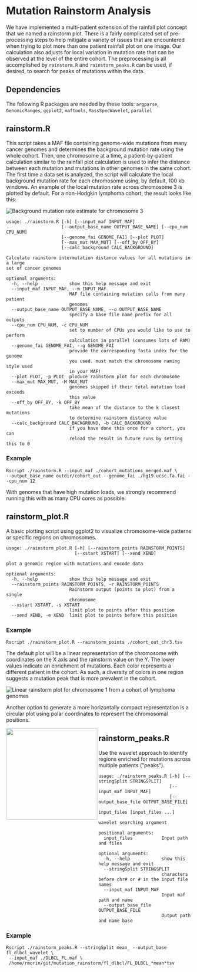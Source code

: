 # Mutation Rainstorm Analysis
We have implemented a multi-patient extension of the rainfall plot concept that we named a rainstorm plot. There is a fairly complicated set of pre-processing steps to help mitigate a variety of issues that are encountered when trying to plot more than one patient rainfall plot on one image. Our calculation also adjusts for local variation in mutation rate that can be observed at the level of the entire cohort. The preprocessing is all accomplished by ```rainstorm.R``` and ```rainstorm_peaks.R``` can be used, if desired, to search for peaks of mutations within the data. 

## Dependencies
The following R packages are needed by these tools:
```argparse```, ```GenomicRanges```, ```ggplot2```, ```maftools```, ```MassSpecWavelet```, ```parallel```

## rainstorm.R 
This script takes a MAF file containing genome-wide mutations from many cancer genomes and determines the background mutation rate using the whole cohort. Then, one chromosome at a time, a patient-by-patient calculation similar to the rainfall plot calculation is used to infer the distance between each mutation and mutations in other genomes in the same cohort. The first time a data set is analyzed, the script will calculate the local background mutation rate for each chromosome using, by default, 100 kb windows. An example of the local mutation rate across chromosome 3 is plotted by default. For a non-Hodgkin lymphoma cohort, the result looks like this:

![Background mutation rate estimate for chromosome 3](images/FL_DLBCL_chr3_background.png)


```
usage: ./rainstorm.R [-h] [--input_maf INPUT_MAF]
                     [--output_base_name OUTPUT_BASE_NAME] [--cpu_num CPU_NUM]
                     [--genome_fai GENOME_FAI] [--plot PLOT]
                     [--max_mut MAX_MUT] [--off_by OFF_BY]
                     [--calc_background CALC_BACKGROUND]

Calculate rainstorm intermutation distance values for all mutations in a large
set of cancer genomes

optional arguments:
  -h, --help            show this help message and exit
  --input_maf INPUT_MAF, --m INPUT_MAF
                        MAF file containing mutation calls from many patient
                        genomes
  --output_base_name OUTPUT_BASE_NAME, --o OUTPUT_BASE_NAME
                        specify a base file name prefix for all outputs
  --cpu_num CPU_NUM, -c CPU_NUM
                        set to number of CPUs you would like to use to perform
                        calculation in parallel (consumes lots of RAM)
  --genome_fai GENOME_FAI, --g GENOME_FAI
                        provide the corresponding fasta index for the genome
                        you used. must match the chromosome naming style used
                        in your MAF!
  --plot PLOT, -p PLOT  ploduce rainstorm plot for each chromosome
  --max_mut MAX_MUT, -M MAX_MUT
                        genomes skipped if their total mutation load exceeds
                        this value
  --off_by OFF_BY, -k OFF_BY
                        take mean of the distance to the k closest mutations
                        to determine rainstorm distance value
  --calc_background CALC_BACKGROUND, -b CALC_BACKGROUND
                        if you have done this once for a cohort, you can
                        reload the result in future runs by setting this to 0

```
### Example
```
Rscript ./rainstorm.R --input_maf ./cohort_mutations_merged.maf \
--output_base_name outdir/cohort_out --genome_fai ./hg19.ucsc.fa.fai --cpu_num 12
```
With genomes that have high mutation loads, we strongly recommend running this with as many CPU cores as possible.

## rainstorm_plot.R 
A basic plotting script using ggplot2 to visualize chromosome-wide patterns or specific regions on chromosomes.

```
usage: ./rainstorm_plot.R [-h] [--rainstorm_points RAINSTORM_POINTS]
                          [--xstart XSTART] [--xend XEND]

plot a genomic region with mutations and encode data

optional arguments:
  -h, --help            show this help message and exit
  --rainstorm_points RAINSTORM_POINTS, -r RAINSTORM_POINTS
                        Rainstorm output (points to plot) from a single
                        chromosome
  --xstart XSTART, -s XSTART
                        limit plot to points after this position
  --xend XEND, -e XEND  limit plot to points before this position
```
### Example
```
Rscript ./rainstorm_plot.R --rainstorm_points ./cohort_out_chr3.tsv
```
The default plot will be a linear representation of the chromosome with coordinates on the X axis and the rainstorm value on the Y. The lower values indicate an enrichment of mutations. Each color represents a different patient in the cohort. As such, a diversity of colors in one region suggests a mutation peak that is more prevalent in the cohort. 

![Linear rainstorm plot for chromosome 1 from a cohort of lymphoma genomes](images/FL_DLBCL_rainstorm_k_4_mean_1linear_single.png)

Another option to generate a more horizontally compact representation is a circular plot using polar coordinates to represent the chromosomal positions.

<a href="url"><img src="images/FL_DLBCL_rainstorm_k_4_mean_1circular_single.png" align="left" height="248" width="248" ></a>
## rainstorm_peaks.R
Use the wavelet approach to identify regions enriched for mutations across multiple patients ("peaks").

```
usage: ./rainstorm_peaks.R [-h] [--stringSplit STRINGSPLIT]
                           [--input_maf INPUT_MAF]
                           [--output_base_file OUTPUT_BASE_FILE]
                           input_files [input_files ...]

wavelet searching argument

positional arguments:
  input_files           Input path and files

optional arguments:
  -h, --help            show this help message and exit
  --stringSplit STRINGSPLIT
                        characters before chr# or # in the input file names
  --input_maf INPUT_MAF
                        Input maf path and name
  --output_base_file OUTPUT_BASE_FILE
                        Output path and name base
```

### Example
```
Rscript ./rainstorm_peaks.R --stringSplit mean_ --output_base fl_dlbcl_wavelet \
 --input_maf ./DLBCL_FL.maf \
 /home/rmorin/git/mutation_rainstorm/fl_dlbcl/FL_DLBCL_*mean*tsv
```
